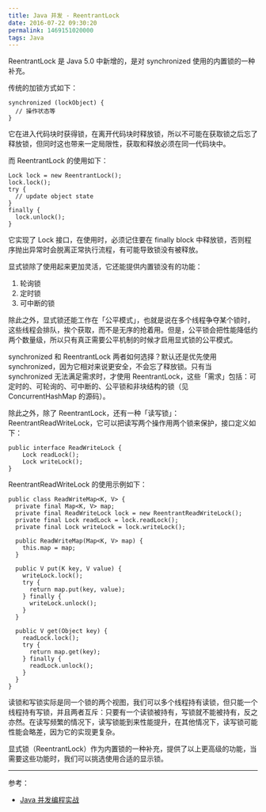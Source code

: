 ```yaml
---
title: Java 并发 - ReentrantLock
date: 2016-07-22 09:30:20
permalink: 1469151020000
tags: Java
---
```


ReentrantLock 是 Java 5.0 中新增的，是对 synchronized 使用的内置锁的一种补充。

传统的加锁方式如下：

```
synchronized (lockObject) {   
  // 操作状态等
}  
```

它在进入代码块时获得锁，在离开代码块时释放锁，所以不可能在获取锁之后忘了释放锁，但同时这也带来一定局限性，获取和释放必须在同一代码块中。

而 ReentrantLock 的使用如下：

```
Lock lock = new ReentrantLock();  
lock.lock();  
try {   
  // update object state  
}  
finally {  
  lock.unlock();   
}  
```
<!-- more -->
它实现了 Lock 接口，在使用时，必须记住要在 finally block 中释放锁，否则程序抛出异常时会脱离正常执行流程，有可能导致锁没有被释放。

显式锁除了使用起来更加灵活，它还能提供内置锁没有的功能：

1. 轮询锁
2. 定时锁
3. 可中断的锁

除此之外，显式锁还能工作在「公平模式」，也就是说在多个线程争夺某个锁时，这些线程会排队，挨个获取，而不是无序的抢着用。但是，公平锁会把性能降低约两个数量级，所以只有真正需要公平机制的时候才启用显式锁的公平模式。

synchronized 和 ReentrantLock 两者如何选择？默认还是优先使用 synchronized，因为它相对来说更安全，不会忘了释放锁。只有当 synchronized 无法满足需求时，才使用 ReentrantLock，这些「需求」包括：可定时的、可轮询的、可中断的、公平锁和非块结构的锁（见 ConcurrentHashMap 的源码）。

除此之外，除了 ReentrantLock，还有一种「读写锁」：ReentrantReadWriteLock，它可以把读写两个操作用两个锁来保护，接口定义如下：

```
public interface ReadWriteLock {
    Lock readLock();
    Lock writeLock();
}
```

ReentrantReadWriteLock 的使用示例如下：

```
public class ReadWriteMap<K, V> {
  private final Map<K, V> map;
  private final ReadWriteLock lock = new ReentrantReadWriteLock();
  private final Lock readLock = lock.readLock();
  private final Lock writeLock = lock.writeLock();

  public ReadWriteMap(Map<K, V> map) {
    this.map = map;
  }

  public V put(K key, V value) {
    writeLock.lock();
    try {
      return map.put(key, value);
    } finally {
      writeLock.unlock();
    }
  }

  public V get(Object key) {
    readLock.lock();
    try {
      return map.get(key);
    } finally {
      readLock.unlock();
    }
  }
}
```

读锁和写锁实际是同一个锁的两个视图，我们可以多个线程持有读锁，但只能一个线程持有写锁，并且两者互斥：只要有一个读锁被持有，写锁就不能被持有，反之亦然。在读写频繁的情况下，读写锁能到来性能提升，在其他情况下，读写锁可能性能会略差，因为它的实现更复杂。

显式锁（ReentrantLock）作为内置锁的一种补充，提供了以上更高级的功能，当需要这些功能时，我们可以挑选使用合适的显示锁。

---

参考：
- [Java 并发编程实战](https://book.douban.com/subject/10484692/)